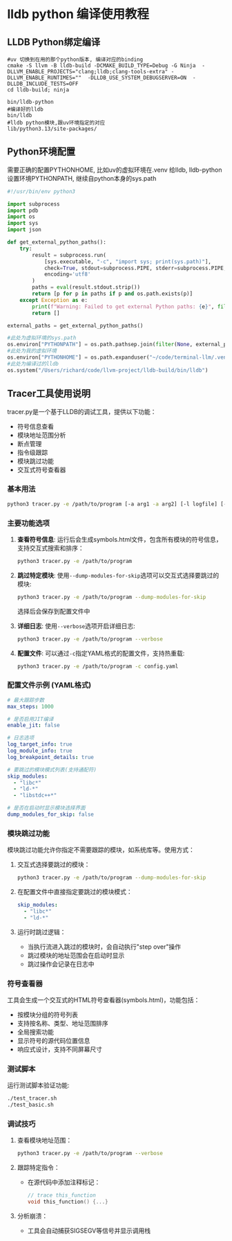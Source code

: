 # lldb python 编译使用教程

## LLDB Python绑定编译

```shell
#uv 切换到在用的那个python版本, 编译对应的binding
cmake -S llvm -B lldb-build -DCMAKE_BUILD_TYPE=Debug -G Ninja  -DLLVM_ENABLE_PROJECTS="clang;lldb;clang-tools-extra" -DLLVM_ENABLE_RUNTIMES=""  -DLLDB_USE_SYSTEM_DEBUGSERVER=ON  -DLLDB_INCLUDE_TESTS=OFF
cd lldb-build; ninja

bin/lldb-python
#编译好的lldb
bin/lldb
#lldb python模块,跟uv环境指定的对应
lib/python3.13/site-packages/
```

## Python环境配置
需要正确的配置PYTHONHOME, 比如uv的虚拟环境在.venv
给lldb, lldb-python设置环境PYTHONPATH, 继续自python本身的sys.path

```python
#!/usr/bin/env python3

import subprocess
import pdb
import os
import sys
import json

def get_external_python_paths():
    try:
        result = subprocess.run(
            [sys.executable, "-c", "import sys; print(sys.path)"],
            check=True, stdout=subprocess.PIPE, stderr=subprocess.PIPE,
            encoding='utf8'
        )
        paths = eval(result.stdout.strip())
        return [p for p in paths if p and os.path.exists(p)]
    except Exception as e:
        print(f"Warning: Failed to get external Python paths: {e}", file=sys.stderr)
        return []

external_paths = get_external_python_paths()

#此处为虚拟环境的sys.path
os.environ["PYTHONPATH"] = os.path.pathsep.join(filter(None, external_paths))
#此处为我的虚拟环境
os.environ["PYTHONHOME"] = os.path.expanduser("~/code/terminal-llm/.venv")
#此处为编译过的lldb
os.system("/Users/richard/code/llvm-project/lldb-build/bin/lldb")

```

## Tracer工具使用说明

tracer.py是一个基于LLDB的调试工具，提供以下功能：
- 符号信息查看
- 模块地址范围分析
- 断点管理
- 指令级跟踪
- 模块跳过功能
- 交互式符号查看器

### 基本用法

```bash
python3 tracer.py -e /path/to/program [-a arg1 -a arg2] [-l logfile] [-c config.yaml]
```

### 主要功能选项

1. **查看符号信息**:
   运行后会生成symbols.html文件，包含所有模块的符号信息，支持交互式搜索和排序：
   ```bash
   python3 tracer.py -e /path/to/program
   ```

2. **跳过特定模块**:
   使用`--dump-modules-for-skip`选项可以交互式选择要跳过的模块:
   ```bash
   python3 tracer.py -e /path/to/program --dump-modules-for-skip
   ```
   选择后会保存到配置文件中

3. **详细日志**:
   使用`--verbose`选项开启详细日志:
   ```bash
   python3 tracer.py -e /path/to/program --verbose
   ```

4. **配置文件**:
   可以通过`-c`指定YAML格式的配置文件，支持热重载:
   ```bash
   python3 tracer.py -e /path/to/program -c config.yaml
   ```

### 配置文件示例 (YAML格式)

```yaml
# 最大跟踪步数
max_steps: 1000

# 是否启用JIT编译
enable_jit: false

# 日志选项
log_target_info: true
log_module_info: true
log_breakpoint_details: true

# 要跳过的模块模式列表(支持通配符)
skip_modules:
  - "libc*"
  - "ld-*"
  - "libstdc++*"

# 是否在启动时显示模块选择界面
dump_modules_for_skip: false
```

### 模块跳过功能

模块跳过功能允许你指定不需要跟踪的模块，如系统库等。使用方式：

1. 交互式选择要跳过的模块：
   ```bash
   python3 tracer.py -e /path/to/program --dump-modules-for-skip
   ```

2. 在配置文件中直接指定要跳过的模块模式：
   ```yaml
   skip_modules:
     - "libc*"
     - "ld-*"
   ```

3. 运行时跳过逻辑：
   - 当执行流进入跳过的模块时，会自动执行"step over"操作
   - 跳过模块的地址范围会在启动时显示
   - 跳过操作会记录在日志中

### 符号查看器

工具会生成一个交互式的HTML符号查看器(symbols.html)，功能包括：
- 按模块分组的符号列表
- 支持按名称、类型、地址范围排序
- 全局搜索功能
- 显示符号的源代码位置信息
- 响应式设计，支持不同屏幕尺寸

### 测试脚本

运行测试脚本验证功能:
```bash
./test_tracer.sh
./test_basic.sh
```

### 调试技巧

1. 查看模块地址范围：
   ```bash
   python3 tracer.py -e /path/to/program --verbose
   ```

2. 跟踪特定指令：
   - 在源代码中添加注释标记：
     ```c
     // trace this_function
     void this_function() {...}
     ```

3. 分析崩溃：
   - 工具会自动捕获SIGSEGV等信号并显示调用栈